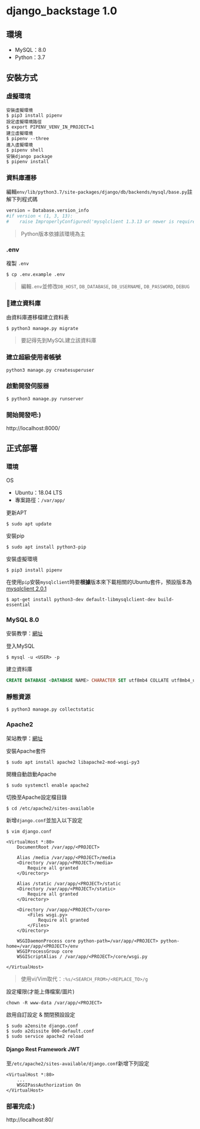 # django_backstage 1.0

## 環境
- MySQL：8.0
- Python：3.7

## 安裝方式
### 虛擬環境
```shell
安裝虛擬環境
$ pip3 install pipenv
設定虛擬環境路徑
$ export PIPENV_VENV_IN_PROJECT=1
建立虛擬環境
$ pipenv --three
進入虛擬環境
$ pipenv shell
安裝django package
$ pipenv install
```

### 資料庫遷移
編輯`env/lib/python3.7/site-packages/django/db/backends/mysql/base.py`註解下列程式碼
```python
version = Database.version_info
#if version < (1, 3, 13):
#    raise ImproperlyConfigured('mysqlclient 1.3.13 or newer is required; you have %s.' % Database.__version__)
```
> Python版本依據該環境為主


### .env
複製 `.env`
```shell
$ cp .env.example .env
```
> 編輯`.env`並修改`DB_HOST`, `DB_DATABASE`, `DB_USERNAME`, `DB_PASSWORD`, `DEBUG`

### 建立資料庫
由資料庫遷移檔建立資料表
```shell
$ python3 manage.py migrate
```
> 要記得先到MySQL建立該資料庫

### 建立超級使用者帳號
```shell
python3 manage.py createsuperuser
```

### 啟動開發伺服器
```shell
$ python3 manage.py runserver
```
### 開始開發吧:)
http://localhost:8000/

## 正式部署

### 環境
OS
- Ubuntu：18.04 LTS
- 專案路徑：`/var/app/`

更新APT
```shell
$ sudo apt update
```

安裝pip
```shell
$ sudo apt install python3-pip
```

安裝虛擬環境
```shell
$ pip3 install pipenv
```

在使用`pip`安裝`mysqlclient`時要**根據**版本來下載相關的Ubuntu套件，預設版本為[mysqlclient 2.0.1](https://pypi.org/project/mysqlclient/2.0.1/)
```shell
$ apt-get install python3-dev default-libmysqlclient-dev build-essential
```

### MySQL 8.0
安裝教學：[網址](https://leadingtides.com/article/%E6%95%99%E5%AD%B8-%E5%A6%82%E4%BD%95%E5%9C%A8-Ubuntu-18.04-%E5%AE%89%E8%A3%9D-MySQL-8.0)

登入MySQL
```shell
$ mysql -u <USER> -p
```

建立資料庫
```sql
CREATE DATABASE <DATABASE NAME> CHARACTER SET utf8mb4 COLLATE utf8mb4_unicode_ci;
```

### 靜態資源
```shell
$ python3 manage.py collectstatic
```

### Apache2
架站教學：[網址](https://chenuin.blogspot.com/2019/01/django-ubuntuapache2modwsgi-django.html)

安裝Apache套件
```shell
$ sudo apt install apache2 libapache2-mod-wsgi-py3
```

開機自動啟動Apache
```shell
$ sudo systemctl enable apache2
```

切換至Apache設定檔目錄
```shell
$ cd /etc/apache2/sites-available
```

新增`django.conf`並加入以下設定
```shell
$ vim django.conf
```

```
<VirtualHost *:80>
    DocumentRoot /var/app/<PROJECT>

    Alias /media /var/app/<PROJECT>/media
    <Directory /var/app/<PROJECT>/media>
        Require all granted
    </Directory>

    Alias /static /var/app/<PROJECT>/static
    <Directory /var/app/<PROJECT>/static>
        Require all granted
    </Directory>

    <Directory /var/app/<PROJECT>/core>
        <Files wsgi.py>
            Require all granted
        </Files>
    </Directory>

    WSGIDaemonProcess core python-path=/var/app/<PROJECT> python-home=/var/app/<PROJECT>/env
    WSGIProcessGroup core
    WSGIScriptAlias / /var/app/<PROJECT>/core/wsgi.py

</VirtualHost>
```
> 使用vi/Vim取代：`:%s/<SEARCH_FROM>/<REPLACE_TO>/g`

設定權限(才能上傳檔案/圖片)
```shell
chown -R www-data /var/app/<PROJECT>
```

啟用自訂設定 & 關閉預設設定
```shell
$ sudo a2ensite django.conf
$ sudo a2dissite 000-default.conf
$ sudo service apache2 reload
```

#### Django Rest Framework JWT
至`/etc/apache2/sites-available/django.conf`新增下列設定
```shell
<VirtualHost *:80>
    ...
    WSGIPassAuthorization On
</VirtualHost>
```

### 部署完成:)
http://localhost:80/